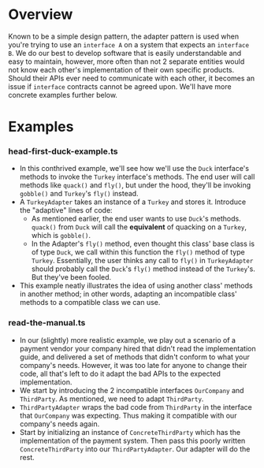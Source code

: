 # Overview

Known to be a simple design pattern, the adapter pattern is used when you're trying to use an `interface A` on a system that expects an `interface B`. We do our best to develop software that is easily understandable and easy to maintain, however, more often than not 2 separate entities would not know each other's implementation of their own specific products. Should their APIs ever need to communicate with each other, it becomes an issue if `interface` contracts cannot be agreed upon. We'll have more concrete examples further below.

# Examples

### head-first-duck-example.ts

-   In this conthrived example, we'll see how we'll use the `Duck` interface's methods to invoke the `Turkey` interface's methods. The end user will call methods like `quack()` and `fly()`, but under the hood, they'll be invoking `gobble()` and `Turkey`'s `fly()` instead.
-   A `TurkeyAdapter` takes an instance of a `Turkey` and stores it. Introduce the "adaptive" lines of code:
    -   As mentioned earlier, the end user wants to use `Duck`'s methods. `quack()` from `Duck` will call the **equivalent** of quacking on a `Turkey`, which is `gobble()`.
    -   In the Adapter's `fly()` method, even thought this class' base class is of type `Duck`, we call within this function the `fly()` method of type `Turkey`. Essentially, the user thinks any call to `fly()` in `TurkeyAdapter` should probably call the `Duck`'s `fly()` method instead of the `Turkey`'s. But they've been fooled.
-   This example neatly illustrates the idea of using another class' methods in another method; in other words, adapting an incompatible class' methods to a compatible class we can use.

### read-the-manual.ts

-   In our (slightly) more realistic example, we play out a scenario of a payment vendor your company hired that didn't read the implementation guide, and delivered a set of methods that didn't conform to what your company's needs. However, it was too late for anyone to change their code, all that's left to do it adapt the bad APIs to the expected implementation.
-   We start by introducing the 2 incompatible interfaces `OurCompany` and `ThirdParty`. As mentioned, we need to adapt `ThirdParty`.
-   `ThirdPartyAdapter` wraps the bad code from `ThirdParty` in the interface that `OurCompany` was expecting. Thus making it compatible with our company's needs again.
-   Start by initializing an instance of `ConcreteThirdParty` which has the implementation of the payment system. Then pass this poorly written `ConcreteThirdParty` into our `ThirdPartyAdapter`. Our adapter will do the rest.

